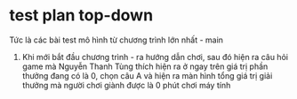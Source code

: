 # test plan top-down 

Tức là các bài test mô hình từ chương trình lớn nhất - main 

1. Khi mới bắt đầu chương trình - ra hướng dẫn chơi, sau đó hiện ra câu hỏi game mà Nguyễn Thanh Tùng thích hiện ra ở ngay trên giá trị phần thưởng đang có là 0, chọn câu A và hiện ra màn hình tổng giá trị giải thưởng mà người chơi giành được là 0 phút chơi máy tính 
